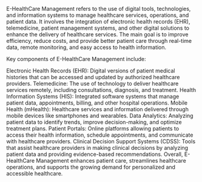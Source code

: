 E-HealthCare Management refers to the use of digital tools, technologies, and information systems to manage healthcare services, operations, and patient data. It involves the integration of electronic health records (EHR), telemedicine, patient management systems, and other digital solutions to enhance the delivery of healthcare services. The main goal is to improve efficiency, reduce costs, and provide better patient care through real-time data, remote monitoring, and easy access to health information.

Key components of E-HealthCare Management include:

Electronic Health Records (EHR): Digital versions of patient medical histories that can be accessed and updated by authorized healthcare providers.
Telemedicine: The use of technology to deliver healthcare services remotely, including consultations, diagnosis, and treatment.
Health Information Systems (HIS): Integrated software systems that manage patient data, appointments, billing, and other hospital operations.
Mobile Health (mHealth): Healthcare services and information delivered through mobile devices like smartphones and wearables.
Data Analytics: Analyzing patient data to identify trends, improve decision-making, and optimize treatment plans.
Patient Portals: Online platforms allowing patients to access their health information, schedule appointments, and communicate with healthcare providers.
Clinical Decision Support Systems (CDSS): Tools that assist healthcare providers in making clinical decisions by analyzing patient data and providing evidence-based recommendations.
Overall, E-HealthCare Management enhances patient care, streamlines healthcare operations, and supports the growing demand for personalized and accessible healthcare.
